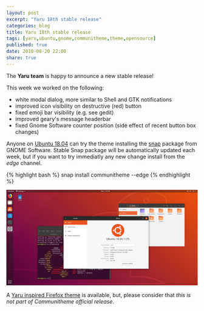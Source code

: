 ```yaml
---
layout: post
excerpt: "Yaru 18th stable release"
categories: blog
title: Yaru 18th stable release
tags: [yaru,ubuntu,gnome,communitheme,theme,opensource]
published: true
date: 2018-08-20 22:00
share: true
---
```


The **Yaru team** is happy to announce a new stable release!

This week we worked on the following:

- white modal dialog, more similar to Shell and GTK notifications
- improved icon visibility on destructive (red) button
- fixed emoji bar visibility (e.g. see gedit)
- improved geary's message headerbar
- fixed Gnome Software counter position (side effect of recent button box changes)

Anyone on [Ubuntu 18.04](https://www.ubuntu.com/download/desktop) can try the theme installing the [snap](https://snapcraft.io/communitheme) package from GNOME Software.
Stable Snap package will be automatically updated each week, but if you want to try immediatly any new change install from the *edge* channel.

{% highlight bash %}
snap install communitheme --edge
{% endhighlight %}

![yaru-release-pic](/images/ubuntu-yaru.png)


A [Yaru inspired Firefox theme](https://color.firefox.com/?theme=XQAAAALtAAAAAAAAAABBKYhm849SCiazH1KEGccwS-xNVAWBveAusLC2VAlvlSjJ6UJSeqAgCYbdwa_-rV70IROd68eEot6ey6DBD6clRBXp1e7Wbm3jkhhZsTB6iGtxUNA9rD_f7WkYu4v4RFB_XR74DFyPAFWYVQkUMNbL2Mo2sQa9jDMc35kqQOoJm4_aT6Dkc9xrEV6O_-5hkDwOlMzIcFLFRtRxRaGEyH-y4Be72Vgc9j_f_vkOgA) is available, but, please consider that *this is not part of Communitheme official release*.
